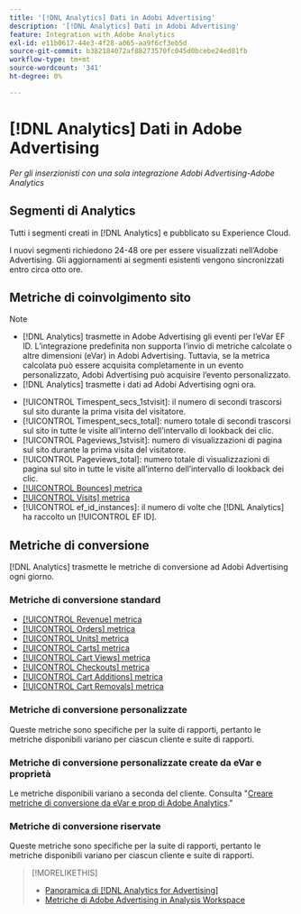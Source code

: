 ```yaml
---
title: '[!DNL Analytics] Dati in Adobi Advertising'
description: '[!DNL Analytics] Dati in Adobi Advertising'
feature: Integration with Adobe Analytics
exl-id: e11b0617-44e3-4f28-a065-aa9f6cf3eb5d
source-git-commit: b382184072af88273570fc045d0bcebe24ed81fb
workflow-type: tm+mt
source-wordcount: '341'
ht-degree: 0%

---
```


# [!DNL Analytics] Dati in Adobe Advertising

*Per gli inserzionisti con una sola integrazione Adobi Advertising-Adobe Analytics*

## Segmenti di Analytics

Tutti i segmenti creati in [!DNL Analytics] e pubblicato su Experience Cloud.

I nuovi segmenti richiedono 24-48 ore per essere visualizzati nell’Adobe Advertising. Gli aggiornamenti ai segmenti esistenti vengono sincronizzati entro circa otto ore.

<!-- I added "metric" to some of the links below, even though it looks redundant, because of syntax limitations: If you use [!DNL] or [!UICONTROL] as the sole text of a link (such as [[!UICONTROL Revenue]], the tag is included in the link text (such as "[!UICONTROL Revenue]") when it's published. -->

## Metriche di coinvolgimento sito

>[!NOTE]
>
>* [!DNL Analytics] trasmette in Adobe Advertising gli eventi per l’eVar EF ID.  L’integrazione predefinita non supporta l’invio di metriche calcolate o altre dimensioni (eVar) in Adobi Advertising. Tuttavia, se la metrica calcolata può essere acquisita completamente in un evento personalizzato, Adobi Advertising può acquisire l’evento personalizzato.
>* [!DNL Analytics] trasmette i dati ad Adobi Advertising ogni ora.

* [!UICONTROL Timespent_secs_1stvisit]: il numero di secondi trascorsi sul sito durante la prima visita del visitatore.
* [!UICONTROL Timespent_secs_total]: numero totale di secondi trascorsi sul sito in tutte le visite all’interno dell’intervallo di lookback dei clic.
* [!UICONTROL Pageviews_1stvisit]: numero di visualizzazioni di pagina sul sito durante la prima visita del visitatore.
* [!UICONTROL Pageviews_total]: numero totale di visualizzazioni di pagina sul sito in tutte le visite all’interno dell’intervallo di lookback dei clic.
* [[!UICONTROL Bounces] metrica](https://experienceleague.adobe.com/docs/analytics/components/metrics/bounces.html)
* [[!UICONTROL Visits] metrica](https://experienceleague.adobe.com/docs/analytics/components/metrics/visits.html)
* [!UICONTROL ef_id_instances]: il numero di volte che [!DNL Analytics] ha raccolto un [!UICONTROL EF ID].

## Metriche di conversione

[!DNL Analytics] trasmette le metriche di conversione ad Adobi Advertising ogni giorno.

### Metriche di conversione standard

* [[!UICONTROL Revenue] metrica](https://experienceleague.adobe.com/docs/analytics/components/metrics/revenue.html)
* [[!UICONTROL Orders] metrica](https://experienceleague.adobe.com/docs/analytics/components/metrics/orders.html)
* [[!UICONTROL Units] metrica](https://experienceleague.adobe.com/docs/analytics/components/metrics/units.html)
* [[!UICONTROL Carts] metrica](https://experienceleague.adobe.com/docs/analytics/components/metrics/carts.html)
* [[!UICONTROL Cart Views] metrica](https://experienceleague.adobe.com/docs/analytics/components/metrics/cart-views.html)
* [[!UICONTROL Checkouts] metrica](https://experienceleague.adobe.com/docs/analytics/components/metrics/checkouts.html)
* [[!UICONTROL Cart Additions] metrica](https://experienceleague.adobe.com/docs/analytics/components/metrics/cart-additions.html)
* [[!UICONTROL Cart Removals] metrica](https://experienceleague.adobe.com/docs/analytics/components/metrics/cart-removals.html)

### Metriche di conversione personalizzate

Queste metriche sono specifiche per la suite di rapporti, pertanto le metriche disponibili variano per ciascun cliente e suite di rapporti.

### Metriche di conversione personalizzate create da eVar e proprietà

Le metriche disponibili variano a seconda del cliente. Consulta &quot;[Creare metriche di conversione da eVar e prop di Adobe Analytics](/help/integrations/analytics/conversion-metrics-from-evars.md).&quot;

### Metriche di conversione riservate

Queste metriche sono specifiche per la suite di rapporti, pertanto le metriche disponibili variano per ciascun cliente e suite di rapporti.

>[!MORELIKETHIS]
>
>* [Panoramica di [!DNL Analytics for Advertising]](overview.md)
>* [Metriche di Adobe Advertising in Analysis Workspace](/help/integrations/analytics/advertising-metrics-in-analytics.md)
